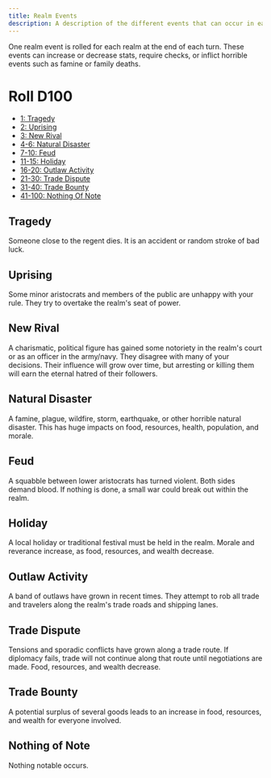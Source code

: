 ```yaml
---
title: Realm Events
description: A description of the different events that can occur in each realm.
---
```


One realm event is rolled for each realm at the end of each turn. These events can increase or decrease stats, require checks, or inflict horrible events such as famine or family deaths.

# Roll D100
- [1: Tragedy](#tragedy)
- [2: Uprising](#uprising)
- [3: New Rival](#new-rival)
- [4-6: Natural Disaster](#natural-disaster)
- [7-10: Feud](#feud)
- [11-15: Holiday](#holiday)
- [16-20: Outlaw Activity](#outlaw-activity)
- [21-30: Trade Dispute](#trade-dispute)
- [31-40: Trade Bounty](#trade-bounty)
- [41-100: Nothing Of Note](#nothing-of-note)

## Tragedy
Someone close to the regent dies. It is an accident or random stroke of bad luck.

## Uprising
Some minor aristocrats and members of the public are unhappy with your rule. They try to overtake the realm's seat of power.

## New Rival
A charismatic, political figure has gained some notoriety in the realm's court or as an officer in the army/navy. They disagree with many of your decisions. Their influence will grow over time, but arresting or killing them will earn the eternal hatred of their followers.

## Natural Disaster
A famine, plague, wildfire, storm, earthquake, or other horrible natural disaster. This has huge impacts on food, resources, health, population, and morale.

## Feud
A squabble between lower aristocrats has turned violent. Both sides demand blood. If nothing is done, a small war could break out within the realm.

## Holiday
A local holiday or traditional festival must be held in the realm. Morale and reverance increase, as food, resources, and wealth decrease. 

## Outlaw Activity
A band of outlaws have grown in recent times. They attempt to rob all trade and travelers along the realm's trade roads and shipping lanes.

## Trade Dispute
Tensions and sporadic conflicts have grown along a trade route. If diplomacy fails, trade will not continue along that route until negotiations are made. Food, resources, and wealth decrease.

## Trade Bounty
A potential surplus of several goods leads to an increase in food, resources, and wealth for everyone involved.

## Nothing of Note
Nothing notable occurs.